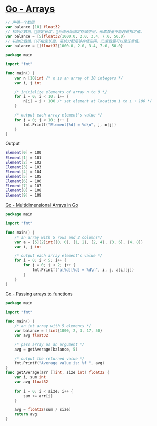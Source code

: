 # [Go - Arrays](https://www.tutorialspoint.com/go/go_arrays.htm)

```go
// 声明一个数组
var balance [10] float32
// 初始化数组，指定长度，系统分配固定存储空间，元素数量不能超过指定值。
var balance = [5]float32{1000.0, 2.0, 3.4, 7.0, 50.0}
// 初始化数组，不指定长度，系统分配足够存储空间，元素数量可以是任意值。
var balance = []float32{1000.0, 2.0, 3.4, 7.0, 50.0}
```

```go
package main

import "fmt"

func main() {
    var n [10]int /* n is an array of 10 integers */
    var i, j int

    /* initialize elements of array n to 0 */
    for i = 0; i < 10; i++ {
        n[i] = i + 100 /* set element at location i to i + 100 */
    }

    /* output each array element's value */
    for j = 0; j < 10; j++ {
        fmt.Printf("Element[%d] = %d\n", j, n[j])
    }
}
```

Output

```bash
Element[0] = 100
Element[1] = 101
Element[2] = 102
Element[3] = 103
Element[4] = 104
Element[5] = 105
Element[6] = 106
Element[7] = 107
Element[8] = 108
Element[9] = 109
```

[Go - Multidimensional Arrays in Go](https://www.tutorialspoint.com/go/go_multi_dimensional_arrays.htm)

```go
package main

import "fmt"

func main() {
    /* an array with 5 rows and 2 columns*/
    var a = [5][2]int{{0, 0}, {1, 2}, {2, 4}, {3, 6}, {4, 8}}
    var i, j int

    /* output each array element's value */
    for i = 0; i < 5; i++ {
        for j = 0; j < 2; j++ {
            fmt.Printf("a[%d][%d] = %d\n", i, j, a[i][j])
        }
    }
}
```

[Go - Passing arrays to functions](https://www.tutorialspoint.com/go/go_passing_arrays_to_functions.htm)

```go
package main

import "fmt"

func main() {
    /* an int array with 5 elements */
    var balance = []int{1000, 2, 3, 17, 50}
    var avg float32

    /* pass array as an argument */
    avg = getAverage(balance, 5)

    /* output the returned value */
    fmt.Printf("Average value is: %f ", avg)
}
func getAverage(arr []int, size int) float32 {
    var i, sum int
    var avg float32

    for i = 0; i < size; i++ {
        sum += arr[i]
    }

    avg = float32(sum / size)
    return avg
}
```